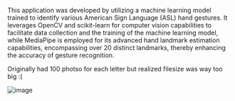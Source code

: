 This application was developed by utilizing a machine learning model trained to identify various American Sign Language (ASL) hand gestures. It leverages OpenCV and scikit-learn for computer vision capabilities to facilitate data collection and the training of the machine learning model, while MediaPipe is employed for its advanced hand landmark estimation capabilities, encompassing over 20 distinct landmarks, thereby enhancing the accuracy of gesture recognition. 

Originally had 100 photso for each letter but realized filesize was way too big :(

![image](https://github.com/joannamooon/ASLTranslator/assets/148511962/d6d07bae-1006-4638-a09f-d31e924cea3c)



